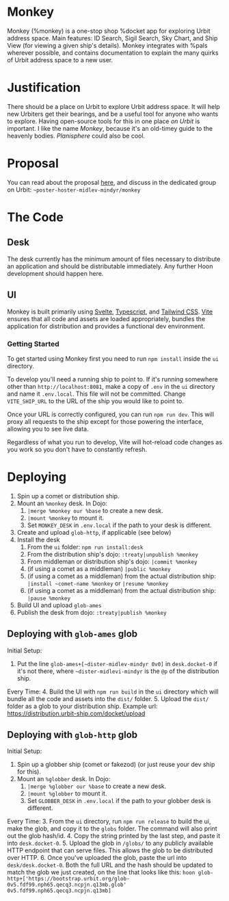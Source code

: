 # Monkey
Monkey (%monkey) is a one-stop shop %docket app for exploring Urbit address space. Main features: ID Search, Sigil Search, Sky Chart, and Ship View (for viewing a given ship's details). Monkey integrates with %pals wherever possible, and contains documentation to explain the many quirks of Urbit address space to a new user.

# Justification
There should be a place on Urbit to explore Urbit address space. It will help new Urbiters get their bearings, and be a useful tool for anyone who wants to explore. Having open-source tools for this in one place _on Urbit_ is important.
I like the name _Monkey_, because it's an old-timey guide to the heavenly bodies. _Planisphere_ could also be cool.

# Proposal
You can read about the proposal [here](https://urbit.org/grants/monkey), and discuss in the dedicated group on Urbit: `~poster-hoster-midlev-mindyr/monkey`

# The Code
## Desk

The desk currently has the minimum amount of files necessary to distribute an application and should be distributable immediately. Any further Hoon development should happen here.

## UI

Monkey is built primarily using [Svelte], [Typescript], and [Tailwind CSS]. [Vite] ensures that all code and assets are loaded appropriately, bundles the application for distribution and provides a functional dev environment.

### Getting Started

To get started using Monkey first you need to run `npm install` inside the `ui` directory.

To develop you'll need a running ship to point to. If it's running somewhere other than `http://localhost:8081`, make a copy of `.env` in the `ui` directory and name it `.env.local`. This file will not be committed. Change `VITE_SHIP_URL` to the URL of the ship you would like to point to.

Once your URL is correctly configured, you can run `npm run dev`. This will proxy all requests to the ship except for those powering the interface, allowing you to see live data.

Regardless of what you run to develop, Vite will hot-reload code changes as you work so you don't have to constantly refresh.

# Deploying

1. Spin up a comet or distribution ship.
2. Mount an `%monkey` desk. In Dojo:
    1. `|merge %monkey our %base` to create a new desk.
    2. `|mount %monkey` to mount it.
    3. Set `MONKEY_DESK` in `.env.local` if the path to your desk is different.
3. Create and upload `glob-http`, if applicable (see below)
3. Install the desk
    1. From the `ui` folder: `npm run install:desk`
    2. From the distribution ship's dojo: `:treaty|unpublish %monkey`
    2. From middleman or distribution ship's dojo: `|commit %monkey`
    3. (if using a comet as a middleman) `|public %monkey`
    4. (if using a comet as a middleman) from the actual distribution ship: `|install ~comet-name %monkey` or `|resume %monkey`
    5. (if using a comet as a middleman) from the actual distribution ship: `|pause %monkey`
4. Build UI and upload `glob-ames` 
5. Publish the desk from dojo: `:treaty|publish %monkey`

## Deploying with `glob-ames` glob
Initial Setup:
1. Put the line `glob-ames+[~dister-midlev-mindyr 0v0]` in `desk.docket-0` if it's not there, where `~dister-midlevi-mindyr` is the `@p` of the distribution ship.

Every Time:
4. Build the UI with `npm run build` in the `ui` directory which will bundle all the code and assets into the `dist/` folder.
5. Upload the `dist/` folder as a glob to your distribution ship. Example url: https://distribution.urbit-ship.com/docket/upload

## Deploying with `glob-http` glob
Initial Setup:
1. Spin up a globber ship (comet or fakezod) (or just reuse your dev ship for this).
2. Mount an `%globber` desk. In Dojo:
    1. `|merge %globber our %base` to create a new desk.
    2. `|mount %globber` to mount it.
    3. Set `GLOBBER_DESK` in `.env.local` if the path to your globber desk is different.

Every Time:
3. From the `ui` directory, run `npm run release` to build the ui, make the glob, and copy it to the `globs` folder. The command will also print out the glob hash/id.
4. Copy the string printed by the last step, and paste it into `desk.docket-0`.
5. Upload the glob in `/globs/` to any publicly available HTTP endpoint that can serve files. This allows the glob to be distributed over HTTP.
6. Once you've uploaded the glob, paste the url into `desk/desk.docket-0`. Both the full URL and the hash should be updated to match the glob we just created, on the line that looks like this:
    ```hoon
        glob-http+['https://bootstrap.urbit.org/glob-0v5.fdf99.nph65.qecq3.ncpjn.q13mb.glob' 0v5.fdf99.nph65.qecq3.ncpjn.q13mb]
    ```

[svelte]: https://svelte.dev/
[typescript]: https://www.typescriptlang.org/
[tailwind css]: https://tailwindcss.com/
[vite]: https://vitejs.dev/
